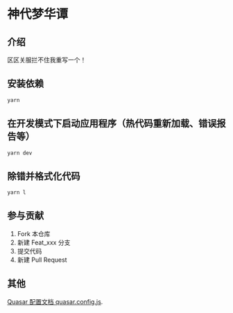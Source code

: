 # 神代梦华谭

## 介绍

区区关服拦不住我重写一个！

## 安装依赖

```bash
yarn
```

## 在开发模式下启动应用程序（热代码重新加载、错误报告等）

```bash
yarn dev
```

## 除错并格式化代码

```bash
yarn l
```

## 参与贡献

1.  Fork 本仓库
2.  新建 Feat_xxx 分支
3.  提交代码
4.  新建 Pull Request

## 其他

[Quasar 配置文档 quasar.config.js](https://v2.quasar.dev/quasar-cli-webpack/quasar-config-js).
